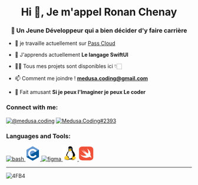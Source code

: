 <h1 align="center">Hi 👋, Je m'appel Ronan Chenay</h1>
<h3 align="center">🐣 Un Jeune Développeur qui a bien décider d'y faire carrière</h3>

- 🔭 je travaille actuellement sur [Pass Cloud](https://puzzling-link-146.notion.site/Pass-Cloud-7461b9a6ebc84871ac52add2bd41368a)

- 🌱 J'apprends actuellement **Le langage SwiftUI**

- 👨‍💻 Tous mes projets sont disponibles ici 👇🏻

- 📫 Comment me joindre ! **medusa.coding@gmail.com**

- 🧠 Fait amusant **Si je peux l'Imaginer je peux Le coder**

<h3 align="left">Connect with me:</h3>
<p align="left">
<a href="https://instagram.com/@medusa.coding" target="blank"><img align="center" src="https://raw.githubusercontent.com/rahuldkjain/github-profile-readme-generator/master/src/images/icons/Social/instagram.svg" alt="@medusa.coding" height="30" width="40" /></a>
<a href="https://discord.gg/Medusa.Coding#2393" target="blank"><img align="center" src="https://raw.githubusercontent.com/rahuldkjain/github-profile-readme-generator/master/src/images/icons/Social/discord.svg" alt="Medusa.Coding#2393" height="30" width="40" /></a>
</p>

<h3 align="left">Languages and Tools:</h3>
<p align="left"> <a href="https://www.gnu.org/software/bash/" target="_blank" rel="noreferrer"> <img src="https://www.vectorlogo.zone/logos/gnu_bash/gnu_bash-icon.svg" alt="bash" width="40" height="40"/> </a> <a href="https://www.cprogramming.com/" target="_blank" rel="noreferrer"> <img src="https://raw.githubusercontent.com/devicons/devicon/master/icons/c/c-original.svg" alt="c" width="40" height="40"/> </a> <a href="https://www.figma.com/" target="_blank" rel="noreferrer"> <img src="https://www.vectorlogo.zone/logos/figma/figma-icon.svg" alt="figma" width="40" height="40"/> </a> <a href="https://www.linux.org/" target="_blank" rel="noreferrer"> <img src="https://raw.githubusercontent.com/devicons/devicon/master/icons/linux/linux-original.svg" alt="linux" width="40" height="40"/> </a> <a href="https://developer.apple.com/swift/" target="_blank" rel="noreferrer"> <img src="https://raw.githubusercontent.com/devicons/devicon/master/icons/swift/swift-original.svg" alt="swift" width="40" height="40"/> </a> </p>


____________________________________
![4FB4](https://user-images.githubusercontent.com/112567614/188019721-dabb9ed4-7ba8-4b55-b27e-24fc68ceb2da.gif)


                                           
   



